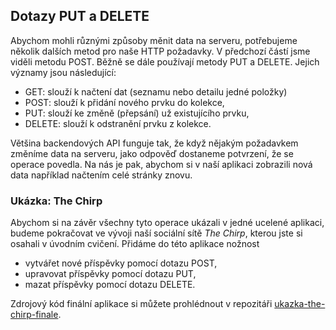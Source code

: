 ## Dotazy PUT a DELETE

Abychom mohli různými způsoby měnit data na serveru, potřebujeme několik dalších metod pro naše HTTP požadavky. V předchozí částí jsme viděli metodu POST. Běžně se dále používají metody PUT a DELETE. Jejich významy jsou následující:

- GET: slouží k načtení dat (seznamu nebo detailu jedné položky)
- POST: slouží k přidání nového prvku do kolekce,
- PUT: slouží ke změně (přepsání) už existujícího prvku,
- DELETE: slouží k odstranění prvku z kolekce.

Většina backendových API funguje tak, že když nějakým požadavkem změníme data na serveru, jako odpověď dostaneme potvrzení, že se operace povedla. Na nás je pak, abychom si v naší aplikaci zobrazili nová data například načtením celé stránky znovu.

### Ukázka: The Chirp

Abychom si na závěr všechny tyto operace ukázali v jedné ucelené aplikaci, budeme pokračovat ve vývoji naší sociální sítě _The Chirp_, kterou jste si osahali v úvodním cvičení. Přidáme do této aplikace nožnost

- vytvářet nové příspěvky pomocí dotazu POST,
- upravovat příspěvky pomocí dotazu PUT,
- mazat příspěvky pomocí dotazu DELETE.

Zdrojový kód finální aplikace si můžete prohlédnout v repozitáři [ukazka-the-chirp-finale](https://github.com/Czechitas-podklady-WEB/ukazka-the-chirp-finale).
